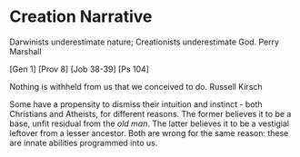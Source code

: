# Creation Narrative

Darwinists underestimate nature; Creationists underestimate God.
Perry Marshall


[Gen 1]
[Prov 8]
[Job 38-39]
[Ps 104]


Nothing is withheld from us that we conceived to do.
Russell Kirsch

Some have a propensity to dismiss their intuition and instinct - both Christians and Atheists, for different reasons.
The former believes it to be a base, unfit residual from the _old man_.
The latter believes it to be a vestigial leftover from a lesser ancestor.
Both are wrong for the same reason: these are innate abilities programmed into us.
